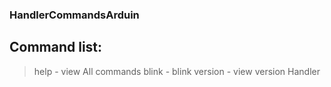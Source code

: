 ### HandlerCommandsArduin
## Command list: 
> help - view All commands
> blink <count> - blink
> version - view version Handler

